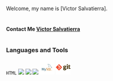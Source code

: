 Welcome, my name is [Victor Salvatierra].

#

#### Contact Me [Victor Salvatierra](linkedin.com/in/victor-salvatierra-910a88211)

#
### Languages and Tools

<div width= "300px" height="300px" background = "Green"></div>
<code>HTML</code>
<code><img height="40" src="https://dagope.com/public/uploads/2018/11/efcore.png"></code>
<code><img height="40" src="https://encrypted-tbn0.gstatic.com/images?q=tbn:ANd9GcQkyggq7x3hcHCt3c_AyHDpQ8945GJXZyXKuILe6hZ4XabBl7x4wPt0ZhEJ6lQsitwWgZU&usqp=CAU"></code>
<code><img height="40" src="https://estradawebgroup.com/ImagesUpload/MSSQLServer.png"></code>
<code><img height="40" src="https://raw.githubusercontent.com/github/explore/80688e429a7d4ef2fca1e82350fe8e3517d3494d/topics/mysql/mysql.png"></code>
<code><img height="40" src="https://raw.githubusercontent.com/github/explore/80688e429a7d4ef2fca1e82350fe8e3517d3494d/topics/git/git.png"></code>
